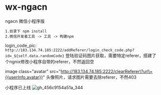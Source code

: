# wx-ngacn
ngacn 微信小程序版


```
1.目录下 npm install
2.微信开发者工具 -> 工具 -> 构建npm
```

login_code_pic: `http://183.134.74.185:2222/addReferer/login_check_code.php?id=_${self.data.randomCode}`
登陆验证码图片获取，需要特定referer，搭建了个ngnix修改小程序自带的referer，不然返回空

image class="avatar" src="http://183.134.74.185:2222/clearReferer\?url\={{userInfo.avatar}}" 
头像照片，请求图片需要去除referer，不然403

小程序已上线
![gh_456c9154a51a_344](https://user-images.githubusercontent.com/7067644/121474777-246a8d80-c9f7-11eb-94b1-74b104561643.jpg)
